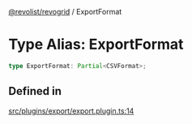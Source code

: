 [@revolist/revogrid](README.md) / ExportFormat

# Type Alias: ExportFormat

```ts
type ExportFormat: Partial<CSVFormat>;
```

## Defined in

[src/plugins/export/export.plugin.ts:14](https://github.com/revolist/revogrid/blob/0bf9217987a0038bc73b1aec64e1a3314302e790/src/plugins/export/export.plugin.ts#L14)
